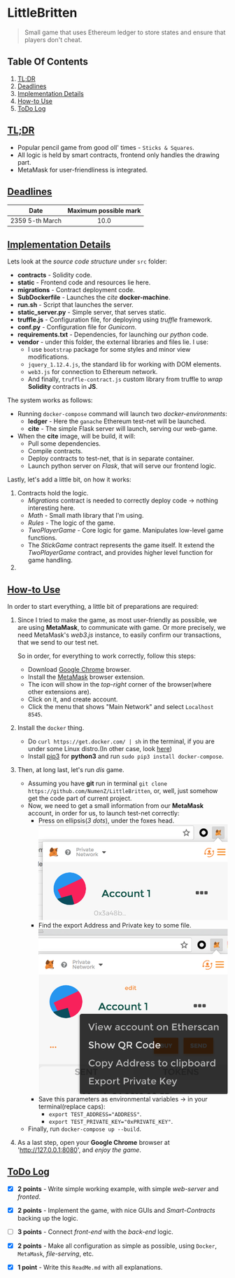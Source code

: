 # LittleBritten

> Small game that uses Ethereum ledger to store states and ensure that players don't cheat.  

## Table Of Contents
1. [TL;DR](#tldr)
2. [Deadlines](#deadlines)
3. [Implementation Details](#implementation-details)
4. [How-to Use](#how-to-use)
5. [ToDo Log](#todo-log)

## [TL;DR](#table-of-contents)

* Popular pencil game from good oll' times - `Sticks & Squares`.
* All logic is held by smart contracts, frontend only handles the drawing part.
* MetaMask for user-friendliness is integrated.

## [Deadlines](#table-of-contents)

|       Date      | Maximum possible mark |
| :-------------: | :-------------------: |
| 2359 5-th March |         10.0          |

## [Implementation Details](#table-of-contents)

Lets look at the _source code structure_ under `src` folder:
* __contracts__ - Solidity code.
* __static__ - Frontend code and resources lie here.
* __migrations__ - Contract deployment code.
* __SubDockerfile__ - Launches the _cite_ __docker-machine__. 
* __run.sh__ - Script that launches the server.
* __static_server.py__ - Simple server, that serves static.
* __truffle.js__ - Configuration file, for deploying using _truffle_ framework.
* __conf.py__ - Configuration file for _Gunicorn_. 
* __requirements.txt__ - Dependencies, for launching our _python_ code. 
* __vendor__ - under this folder, the external libraries and files lie. I use:
    * I use `bootstrap` package for some styles and minor view modifications.
    * `jquery_1.12.4.js`, the standard lib for working with DOM elements. 
    * `web3.js` for connection to Ethereum network.
    * And finally, `truffle-contract.js` custom library from truffle to _wrap_ __Solidity__ contracts in __JS__.
    
The system works as follows:
* Running `docker-compose` command will launch two _docker-environments_:
    * __ledger__ - Here the `ganache` Ethereum test-net will be launched. 
    * __cite__ - The simple Flask server will launch, serving our web-game.
* When the __cite__ image, will be build, it will:
    * Pull some dependencies.
    * Compile contracts.
    * Deploy contracts to test-net, that is in separate container.
    * Launch python server on _Flask_, that will serve our frontend logic.

Lastly, let's add a little bit, on how it works:
1. Contracts hold the logic.
    * _Migrations_ contract is needed to correctly deploy code -> nothing interesting here.
    * _Math_ - Small math library that I'm using.
    * _Rules_ - The logic of the game.
    * _TwoPlayerGame_ - Core logic for game. Manipulates low-level game functions.
    * The _StickGame_ contract represents the game itself. It extend the _TwoPlayerGame_ contract, and provides 
        higher level function for game handling.
2. 

## [How-to Use](#table-of-contents)

In order to start everything, a little bit of preparations are required:

1. Since I tried to make the game, as most user-friendly as possible, 
    we are using __MetaMask__, to communicate with game. Or more precisely, we 
    need MetaMask's _web3.js_ instance, to easily confirm our transactions, 
    that we send to our test net.
    
    So in order, for everything to work correctly, follow this steps:
    
    * Download [Google Chrome](https://www.google.ru/chrome/index.html) browser.
    * Install the [MetaMask](http://metamask.io/) browser extension.
    * The icon will show in the _top-right_ corner of the browser(where other extensions are).
    * Click on it, and create account.
    * Click the menu that shows "Main Network" and select `Localhost 8545`.
2. Install the `docker` thing.
    * Do `curl https://get.docker.com/ | sh` in the terminal, 
        if you are under some Linux distro.(In other case, look [here](https://docs.docker.com/install/))
    * Install [pip3](https://stackoverflow.com/questions/6587507/how-to-install-pip-with-python-3) 
        for __python3__ and run `sudo pip3 install docker-compose`.
3. Then, at long last, let's run _dis_ game.
    * Assuming you have __git__ run in terminal `git clone https://github.com/NumenZ/LittleBritten`,
        or, well, just somehow get the code part of current project.
    * Now, we need to get a small information from our __MetaMask__ account, 
        in order for us, to launch test-net correctly:
        * Press on ellipsis(_3 dots_), under the foxes head. ![Menu1](/doc/meta-mask-1.png)
        * Find the export Address and Private key to some file.![Menu2](/doc/meta-mask-2.png)
        * Save this parameters as environmental variables -> in your terminal(replace caps):
            * `export TEST_ADDRESS="ADDRESS"`.
            * `export TEST_PRIVATE_KEY="0xPRIVATE_KEY"`.
    * Finally, run `docker-compose up --build`.
4. As a last step, open your __Google Chrome__ browser at 'http://127.0.0.1:8080', and _enjoy the game_.

## [ToDo Log](#table-of-contents)

- [x] __2 points__ - Write simple working example, with simple _web-server_ and _fronted_.

- [x] __2 points__  - Implement the game, with nice GUIs and _Smart-Contracts_ backing up the logic.

- [ ] __3 points__  - Connect _front-end_ with the _back-end_ logic.

- [x] __2 points__  - Make all configuration as simple as possible, using `Docker`, `MetaMask`, _file-serving_, etc.

- [x] __1 point__ - Write this `ReadMe.md` with all explanations.